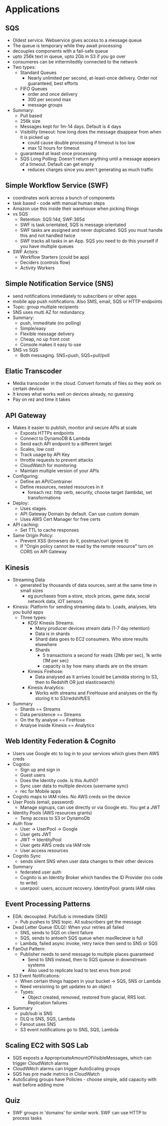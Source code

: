 # Applications

## SQS

- Oldest service. Webservice gives access to a message queue
- The queue is temporary while they await processing
- decouples components with a fail-safe queue
- upto 256k text in queue, upto 2Gb in S3 if you go over
- consumeres can be inttermitedtly connected to the network
- Two types:
  - Standard Queues
    - Nearly unlimited per second, at-least-once delivery. Order not guaranteed, best efforts
  - FIFO Queues
    - order and once delivery
    - 300 per second max
    - message groups
- Summary:
  - Pull based
  - 256k size
  - Messages kept for 1m-14 days. Default is 4 days
  - Visibility timeout: how long does the message disappear from when it is picked up
    - could cause double processing if timeout is too low
    - max 12 hours for timeout
  - guaranteed at least once processing
  - SQS Long Polling: Doesn't return anything until a message appears of a timeout. Default can get empty
    - reduces charges since you aren't generating as much traffic

## Simple Workflow Service (SWF)

- coordinates work across a bunch of components
- task based - code with manual human steps
- Amazon use this inside their warehouse when picking things
- vs SQS
  - Retention: SQS:14d, SWF:365d
  - SWF is task orientated, SQS is message orientated
  - SWF tasks are assigned and never duplciated. SQS you must handle this and not handled twice
  - SWF tracks all tasks in an App. SQS you need to do this yourself if you have multiple queues
- SWF Actors:
  - Workflow Starters (could be app)
  - Deciders (controls flow)
  - Activity Workers

## Simple Notification Service (SNS)

- send notifications immediately to subscribers or other apps
- mobile app push notifications. Also SMS, email, SQS or HTTP endpoints
- Topic: group multiple recipients
- SNS uses multi AZ for redundancy
- Summary:
  - push, immeditate (no polling)
  - Simple/easy
  - Flexible message delivery
  - Cheap, no up front cost
  - Console makes it easy to use
- SNS vs SQS
  - Both messaging. SNS=push, SQS=pull/poll

## Elatic Transcoder

- Media transcoder in the cloud. Convert formats of files so they work on certain devices
- It knows what works well on devices already, no guessing
- Pay on rez and time it takes

## API Gateway

- Makes it easier to publish, monitor and secure APIs at scale
  - Exposts HTTPs endpoints
  - Connect to DynamoDB & Lambda
  - Send each API endpoint to a different target
  - Scales, low cost
  - Track usage by API Key
  - throttle requests to prevent attacks
  - CloudWatch for monitoring
  - Maintain multiple version of your APIs
- Configuring:
  - Define an API/Contrainer
  - Define resources, nested resources in it
    - foreach rez: http verb, security, choose target (lambda), set transformations
- Deploy:
  - Uses stages.
  - API Gateway Domain by default. Can use custom domain
  - Uses AWS Cert Manager for free certs
- API caching:
  - Set TTL to cache responses
- Same Origin Policy:
  - Prevent XSS (browsers do it, postman/curl ignore it)
  - If "Origin policy cannot be read by the remote resource" turn on CORS on API Gateway

## Kinesis

- Streaming Data
  - generated by thousands of data sources, sent at the same time in small sizes
    - eg purchases from a store, stock prices, game data, social network data, iOT sensors
- Kinesis: Platform for sending streaming data to. Loads, analyses, lets you build apps
  - Three types:
    - KDS! Kinesis Streams:
      - Many producer devices stream data (1-7 day retention)
      - Data is in shards
      - Shard data goes to EC2 consumers. Who store results elsewhere
      - Shards
        - 5 transactions a second for reads (2Mb per sec), 1k write (1M per sec)
        - capacity is by how many shards are on the stream
    - Kinesis Firehose:
      - Data analysed as it arrives (could be Lamdda storing to S3, then to Redshift OR just elasticsearch)
    - Kinesis Analytics:
      - Works with streams and FireHouse and analyses on the fly storing it to S3/redshift/ES
- Summary
  - Shards == Streams
  - Data persistence == Streams
  - On the fly analyse == FireHose
  - Analyse inside Kinesis == Analytics

## Web Identity Federation & Cognito

- Users use Google etc to log in to your services which gives them AWS creds
- Cogntio:
  - Sign up and sign in
  - Guest users
  - Does the Identity code. Is this Auth0?
  - Sync user data to multiple devices (username sync)
  - rec for Mobile apps
- Cognito maps to IAM roles. No AWS creds on the device
- User Pools (email, password)
  - Manage signups, can use directly or via Google etc. You get a JWT
- Identity Pools (AWS resources grants)
  - Temp access to S3 or DynamoDb
- Auth flow
  - User -> UserPool -> Google
  - User gets JWT
  - JWT -> IdentityPool
  - User gets AWS creds via IAM role
  - User access resources
- Cognito Sync
  - sends silent SNS when user data changes to their other devices
- Summary
  - federated user auth
  - Cognito is an Identity Broker which handles the ID Provider (no code to write)
  - userpool: users, account recovery. IdentityPool: grants IAM roles

## Event Processing Patterns

- EDA: decoupled. Pub/Sub is immediate (SNS)
  - Pub pushes to SNS topic. All subscribers get the message
- Dead Letter Queue (DLQ): When your retries all failed
  - SNS, sends to SQS on client failure
  - SQS, sends to antoerh SQS queue when maxRecieve is full
  - Lambda, failed async invoke, retry twice then send to SNS or SQS
- FanOut Pattern:
  - Publisher needs to send message to multiple places guaranteed
    - Send to SNS instead, then to SQS queuse in downstream systems
    - Also used to replicate load to test envs from prod
- S3 Event Notifications:
  - When certain things happen in your bucket -> SQS, SNS or Lambda
  - Need versioning to get updates to an object
  - Types:
    - Object created, removed, restored from glacial, RRS lost. Replication failures
- Summary
  - pub/sub is SNS
  - DLQ is SNS, SQS, Lambda
  - Fanout uses SNS
  - S3 event notifications go to SNS, SQS, Lambda

## Scaling EC2 with SQS Lab

- SQS exposts a ApproprixateAmountOfVisibleMessages, which can trigger CloudWatch alarms
- CloudWAtch alarms can trigger AutoScaling groups
- SQS has pre made metrics in CloudWatch
- AutoScaling groups have Policies - choose simple, add capacity with wait before adding more

## Quiz

- SWF groups in 'domains' for similar work. SWF can use HTTP to process tasks
